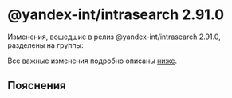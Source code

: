 # @yandex-int/intrasearch 2.91.0

<!-- ЧЕЛОВЕЧЕСКОЕ ВСТУПЛЕНИЕ -->

Изменения, вошедшие в релиз @yandex-int/intrasearch 2.91.0, разделены на группы:

Все важные изменения подробно описаны [ниже](#Пояснения).

## Пояснения

